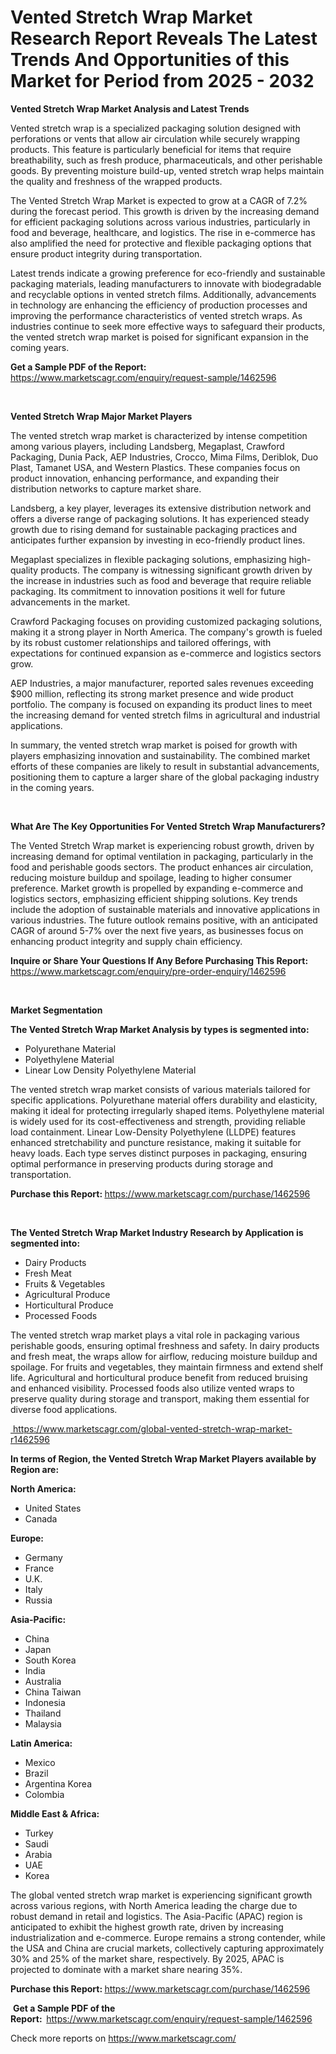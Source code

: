 <p><h1>Vented Stretch Wrap Market Research Report Reveals The Latest Trends And Opportunities of this Market for Period from 2025 - 2032</h1></p><p><strong>Vented Stretch Wrap Market Analysis and Latest Trends</strong></p>
<p><p>Vented stretch wrap is a specialized packaging solution designed with perforations or vents that allow air circulation while securely wrapping products. This feature is particularly beneficial for items that require breathability, such as fresh produce, pharmaceuticals, and other perishable goods. By preventing moisture build-up, vented stretch wrap helps maintain the quality and freshness of the wrapped products.</p><p>The Vented Stretch Wrap Market is expected to grow at a CAGR of 7.2% during the forecast period. This growth is driven by the increasing demand for efficient packaging solutions across various industries, particularly in food and beverage, healthcare, and logistics. The rise in e-commerce has also amplified the need for protective and flexible packaging options that ensure product integrity during transportation.</p><p>Latest trends indicate a growing preference for eco-friendly and sustainable packaging materials, leading manufacturers to innovate with biodegradable and recyclable options in vented stretch films. Additionally, advancements in technology are enhancing the efficiency of production processes and improving the performance characteristics of vented stretch wraps. As industries continue to seek more effective ways to safeguard their products, the vented stretch wrap market is poised for significant expansion in the coming years.</p></p>
<p><strong>Get a Sample PDF of the Report:&nbsp;</strong> <a href="https://www.marketscagr.com/enquiry/request-sample/1462596?utm_campaign=2882&utm_medium=2&utm_source=Github&utm_content=ia&utm_term=01042025&utm_id=vented-stretch-wrap">https://www.marketscagr.com/enquiry/request-sample/1462596</a></p>
<p>&nbsp;</p>
<p><strong>Vented Stretch Wrap Major Market Players</strong></p>
<p><p>The vented stretch wrap market is characterized by intense competition among various players, including Landsberg, Megaplast, Crawford Packaging, Dunia Pack, AEP Industries, Crocco, Mima Films, Deriblok, Duo Plast, Tamanet USA, and Western Plastics. These companies focus on product innovation, enhancing performance, and expanding their distribution networks to capture market share.</p><p>Landsberg, a key player, leverages its extensive distribution network and offers a diverse range of packaging solutions. It has experienced steady growth due to rising demand for sustainable packaging practices and anticipates further expansion by investing in eco-friendly product lines.</p><p>Megaplast specializes in flexible packaging solutions, emphasizing high-quality products. The company is witnessing significant growth driven by the increase in industries such as food and beverage that require reliable packaging. Its commitment to innovation positions it well for future advancements in the market.</p><p>Crawford Packaging focuses on providing customized packaging solutions, making it a strong player in North America. The company's growth is fueled by its robust customer relationships and tailored offerings, with expectations for continued expansion as e-commerce and logistics sectors grow.</p><p>AEP Industries, a major manufacturer, reported sales revenues exceeding $900 million, reflecting its strong market presence and wide product portfolio. The company is focused on expanding its product lines to meet the increasing demand for vented stretch films in agricultural and industrial applications.</p><p>In summary, the vented stretch wrap market is poised for growth with players emphasizing innovation and sustainability. The combined market efforts of these companies are likely to result in substantial advancements, positioning them to capture a larger share of the global packaging industry in the coming years.</p></p>
<p>&nbsp;</p>
<p><strong>What Are The Key Opportunities For Vented Stretch Wrap Manufacturers?</strong></p>
<p><p>The Vented Stretch Wrap market is experiencing robust growth, driven by increasing demand for optimal ventilation in packaging, particularly in the food and perishable goods sectors. The product enhances air circulation, reducing moisture buildup and spoilage, leading to higher consumer preference. Market growth is propelled by expanding e-commerce and logistics sectors, emphasizing efficient shipping solutions. Key trends include the adoption of sustainable materials and innovative applications in various industries. The future outlook remains positive, with an anticipated CAGR of around 5-7% over the next five years, as businesses focus on enhancing product integrity and supply chain efficiency.</p></p>
<p><strong>Inquire or Share Your Questions If Any Before Purchasing This Report:</strong> <a href="https://www.marketscagr.com/enquiry/pre-order-enquiry/1462596?utm_campaign=2882&utm_medium=2&utm_source=Github&utm_content=ia&utm_term=01042025&utm_id=vented-stretch-wrap">https://www.marketscagr.com/enquiry/pre-order-enquiry/1462596</a></p>
<p>&nbsp;</p>
<p><strong>Market Segmentation</strong></p>
<p><strong>The Vented Stretch Wrap Market Analysis by types is segmented into:</strong></p>
<p><ul><li>Polyurethane Material</li><li>Polyethylene Material</li><li>Linear Low Density Polyethylene Material</li></ul></p>
<p><p>The vented stretch wrap market consists of various materials tailored for specific applications. Polyurethane material offers durability and elasticity, making it ideal for protecting irregularly shaped items. Polyethylene material is widely used for its cost-effectiveness and strength, providing reliable load containment. Linear Low-Density Polyethylene (LLDPE) features enhanced stretchability and puncture resistance, making it suitable for heavy loads. Each type serves distinct purposes in packaging, ensuring optimal performance in preserving products during storage and transportation.</p></p>
<p><strong>Purchase this Report:&nbsp;</strong><a href="https://www.marketscagr.com/purchase/1462596?utm_campaign=2882&utm_medium=2&utm_source=Github&utm_content=ia&utm_term=01042025&utm_id=vented-stretch-wrap">https://www.marketscagr.com/purchase/1462596</a></p>
<p>&nbsp;</p>
<p><strong>The Vented Stretch Wrap Market Industry Research by Application is segmented into:</strong></p>
<p><ul><li>Dairy Products</li><li>Fresh Meat</li><li>Fruits & Vegetables</li><li>Agricultural Produce</li><li>Horticultural Produce</li><li>Processed Foods</li></ul></p>
<p><p>The vented stretch wrap market plays a vital role in packaging various perishable goods, ensuring optimal freshness and safety. In dairy products and fresh meat, the wraps allow for airflow, reducing moisture buildup and spoilage. For fruits and vegetables, they maintain firmness and extend shelf life. Agricultural and horticultural produce benefit from reduced bruising and enhanced visibility. Processed foods also utilize vented wraps to preserve quality during storage and transport, making them essential for diverse food applications.</p></p>
<p><a href="https://www.marketscagr.com/global-vented-stretch-wrap-market-r1462596?utm_campaign=2882&utm_medium=2&utm_source=Github&utm_content=ia&utm_term=01042025&utm_id=vented-stretch-wrap">&nbsp;https://www.marketscagr.com/global-vented-stretch-wrap-market-r1462596</a></p>
<p><strong>In terms of Region, the Vented Stretch Wrap Market Players available by Region are:</strong></p>
<p>
    <p> <strong> North America: </strong>
        <ul>
            <li>United States</li>
            <li>Canada</li>
        </ul>
        </p> 
    <p> <strong> Europe: </strong>
        <ul>
            <li>Germany</li>
            <li>France</li>
            <li>U.K.</li>
            <li>Italy</li>
            <li>Russia</li>
        </ul>
        </p> 
    <p> <strong> Asia-Pacific: </strong>
        <ul>
            <li>China</li>
            <li>Japan</li>
            <li>South Korea</li>
            <li>India</li>
            <li>Australia</li>
            <li>China Taiwan</li>
            <li>Indonesia</li>
            <li>Thailand</li>
            <li>Malaysia</li>
        </ul>
        </p> 
    <p> <strong> Latin America: </strong>
        <ul>
            <li>Mexico</li>
            <li>Brazil</li>
            <li>Argentina Korea</li>
            <li>Colombia</li>
        </ul>
        </p> 
    <p> <strong> Middle East & Africa: </strong>
        <ul>
            <li>Turkey</li>
            <li>Saudi</li>
            <li>Arabia</li>
            <li>UAE</li>
            <li>Korea</li>
        </ul>
    </p>
    </p>
<p><p>The global vented stretch wrap market is experiencing significant growth across various regions, with North America leading the charge due to robust demand in retail and logistics. The Asia-Pacific (APAC) region is anticipated to exhibit the highest growth rate, driven by increasing industrialization and e-commerce. Europe remains a strong contender, while the USA and China are crucial markets, collectively capturing approximately 30% and 25% of the market share, respectively. By 2025, APAC is projected to dominate with a market share nearing 35%.</p></p>
<p><strong>Purchase this Report: </strong><a href="https://www.marketscagr.com/purchase/1462596?utm_campaign=2882&utm_medium=2&utm_source=Github&utm_content=ia&utm_term=01042025&utm_id=vented-stretch-wrap">https://www.marketscagr.com/purchase/1462596</a></p>
<p>&nbsp;<strong>Get a Sample PDF of the Report:&nbsp;&nbsp;</strong><a href="https://www.marketscagr.com/enquiry/request-sample/1462596?utm_campaign=2882&utm_medium=2&utm_source=Github&utm_content=ia&utm_term=01042025&utm_id=vented-stretch-wrap">https://www.marketscagr.com/enquiry/request-sample/1462596</a></p>
<p><strong></strong></p>
<p>Check more reports on <a href="https://www.marketscagr.com/?utm_campaign=2882&utm_medium=2&utm_source=Github&utm_content=ia&utm_term=01042025&utm_id=vented-stretch-wrap">https://www.marketscagr.com/</a></p>